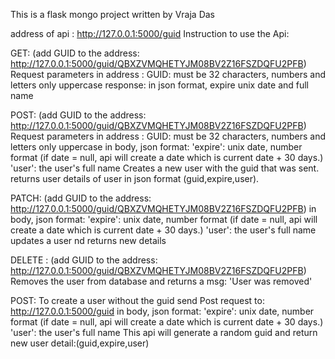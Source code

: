 This is a flask mongo project
written by Vraja Das

address of api : http://127.0.0.1:5000/guid
Instruction to use the Api:

GET: (add GUID to the address: http://127.0.0.1:5000/guid/QBXZVMQHETYJM08BV2Z16FSZDQFU2PFB)
Request parameters 
in address : GUID: must be 32 characters, numbers and letters only uppercase
response: in json format, expire unix date and full name

POST: 
(add GUID to the address: http://127.0.0.1:5000/guid/QBXZVMQHETYJM08BV2Z16FSZDQFU2PFB)
Request parameters 
in address : GUID: must be 32 characters, numbers and letters only uppercase
in body, json format:
'expire': unix date, number format 
(if date = null, api will create a date which is current date + 30 days.)
'user': the user's full name
Creates a new user with the guid that was sent. returns user details of user in json format (guid,expire,user).

PATCH: (add GUID to the address: http://127.0.0.1:5000/guid/QBXZVMQHETYJM08BV2Z16FSZDQFU2PFB)
in body, json format:
'expire': unix date, number format 
(if date = null, api will create a date which is current date + 30 days.)
'user': the user's full name
updates a user nd returns new details

DELETE :
(add GUID to the address: http://127.0.0.1:5000/guid/QBXZVMQHETYJM08BV2Z16FSZDQFU2PFB)
Removes the user from database and returns a msg: 'User was removed'


POST: To create a user without the guid send Post request to: http://127.0.0.1:5000/guid
in body, json format:
'expire': unix date, number format 
(if date = null, api will create a date which is current date + 30 days.)
'user': the user's full name 
This api will generate a random guid and return new user detail:(guid,expire,user)
